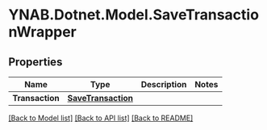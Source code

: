 # YNAB.Dotnet.Model.SaveTransactionWrapper
## Properties

Name | Type | Description | Notes
------------ | ------------- | ------------- | -------------
**Transaction** | [**SaveTransaction**](SaveTransaction.md) |  | 

[[Back to Model list]](../README.md#documentation-for-models) [[Back to API list]](../README.md#documentation-for-api-endpoints) [[Back to README]](../README.md)

